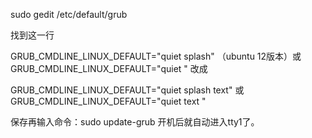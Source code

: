 sudo gedit /etc/default/grub

找到这一行

GRUB_CMDLINE_LINUX_DEFAULT="quiet splash" （ubuntu 12版本）或GRUB_CMDLINE_LINUX_DEFAULT="quiet "
改成

GRUB_CMDLINE_LINUX_DEFAULT="quiet splash text"  或 GRUB_CMDLINE_LINUX_DEFAULT="quiet text "

保存再输入命令：sudo update-grub  开机后就自动进入tty1了。